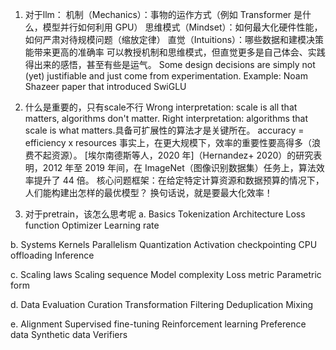 1. 对于llm：
机制（Mechanics）：事物的运作方式（例如 Transformer 是什么，模型并行如何利用 GPU）
思维模式（Mindset）：如何最大化硬件性能，如何严肃对待规模问题（缩放定律）
直觉（Intuitions）：哪些数据和建模决策能带来更高的准确率
可以教授机制和思维模式，但直觉更多是自己体会、实践得出来的感悟，甚至有些是运气。
Some design decisions are simply not (yet) justifiable and just come from experimentation.
Example: Noam Shazeer paper that introduced SwiGLU 

2. 什么是重要的，只有scale不行
    Wrong interpretation: scale is all that matters, algorithms don't matter.
    Right interpretation: algorithms that scale is what matters.具备可扩展性的算法才是关键所在。
accuracy = efficiency x resources
事实上，在更大规模下，效率的重要性要高得多（浪费不起资源）。
[埃尔南德斯等人，2020 年]（Hernandez+ 2020）的研究表明，2012 年至 2019 年间，在 ImageNet（图像识别数据集）任务上，算法效率提升了 44 倍。
核心问题框架：在给定特定计算资源和数据预算的情况下，人们能构建出怎样的最优模型？
换句话说，就是要最大化效率！


3. 对于pretrain，该怎么思考呢
a. Basics
Tokenization
Architecture
Loss function
Optimizer
Learning rate

b. Systems
Kernels
Parallelism
Quantization
Activation checkpointing
CPU offloading
Inference

c. Scaling laws
Scaling sequence
Model complexity
Loss metric
Parametric form

d. Data
Evaluation
Curation
Transformation
Filtering
Deduplication
Mixing

e. Alignment
Supervised fine-tuning
Reinforcement learning
Preference data
Synthetic data
Verifiers

